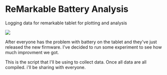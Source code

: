 # ReMarkable Battery Analysis
Logging data for remarkable tablet for plotting and analysis

![](https://blog.the-ebook-reader.com/wp-content/uploads/2018/03/remarkable.jpg)

After everyone has the problem with battery on the tablet and they've just released the new firmware. I've decided to run some experiment to see how much improvment we got. 

This is the script that I'll be using to collect data.
Once all data are all compiled. i'll be sharing with everyone.

